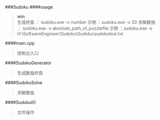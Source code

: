 ###Sudoku
####usage

> **win**  
> 生成终盘 ： sudoku.exe -c  number 
> 示例 ：sudoku.exe -c 20
> 求解数独 ： sudoku.exe -s  absolute_path_of_puzzlefile
> 示例 ：sudoku.exe -s H:\SoftwareEngineer\Sudoku\Sudoku\sudokutest.txt

####main.cpp
> 控制台入口

####SudokuGenerator
> 生成数独终盘

####SudokuSolve
>求解数独

####SudokuIO
>文件操作